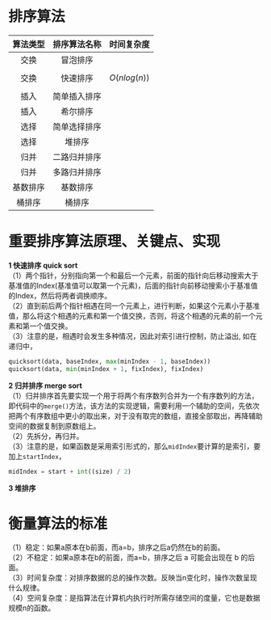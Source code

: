 # 排序算法
| 算法类型 | 排序算法名称 |  时间复杂度  | 
|:------:|:------:|:------:|
| 交换 | 冒泡排序 |  | 
| 交换 | 快速排序 | $$O(nlog(n)) $$ |
| 插入 | 简单插入排序 |
| 插入 | 希尔排序 |
| 选择 | 简单选择排序 |
| 选择 | 堆排序 |
| 归并 | 二路归并排序 |
| 归并 | 多路归并排序 |
| 基数排序 | 基数排序 |
| 桶排序 | 桶排序 |



# 重要排序算法原理、关键点、实现
**1 快速排序 quick sort**<br>
（1）两个指针，分别指向第一个和最后一个元素，前面的指针向后移动搜索大于基准值的Index(基准值可以取第一个元素)，后面的指针向前移动搜索小于基准值的Index，然后将两者调换顺序。
<br>
（2）直到前后两个指针相遇在同一个元素上，进行判断，如果这个元素小于基准值，那么将这个相遇的元素和第一个值交换，否则，将这个相遇的元素的前一个元素和第一个值交换。
<br>
（3）注意的是，相遇时会发生多种情况，因此对索引进行控制，防止溢出, 如在递归中，
```python
quicksort(data, baseIndex, max(minIndex - 1, baseIndex))
quicksort(data, min(minIndex + 1, fixIndex), fixIndex)
```
**2 归并排序 merge sort**<br>
（1）归并排序首先要实现一个用于将两个有序数列合并为一个有序数列的方法，即代码中的`merge()`方法，该方法的实现逻辑，需要利用一个辅助的空间，先依次把两个有序数组中更小的取出来，对于没有取完的数组，直接全部取出，再降辅助空间的数据复制到原数组上。
<br>
（2）先拆分，再归并。
<br>
（3）注意的是，如果函数是采用索引形式的，那么`midIndex`要计算的是索引，要加上`startIndex`，
```python
midIndex = start + int((size) / 2)
```
**3 堆排序**<br>



# 衡量算法的标准
（1）稳定：如果a原本在b前面，而a=b，排序之后a仍然在b的前面。
<br>
（2）不稳定：如果a原本在b的前面，而a=b，排序之后 a 可能会出现在 b 的后面。
<br>
（3）时间复杂度：对排序数据的总的操作次数。反映当n变化时，操作次数呈现什么规律。
<br>
（4）空间复杂度：是指算法在计算机内执行时所需存储空间的度量，它也是数据规模n的函数。 